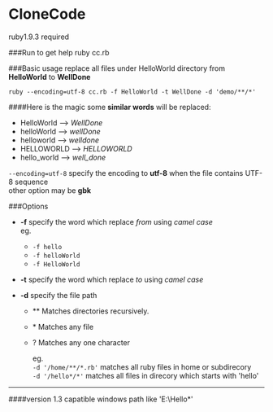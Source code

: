 CloneCode
============
ruby1.9.3 required

###Run to get help
    ruby cc.rb

###Basic usage
replace all files under HelloWorld directory from **HelloWorld** to **WellDone** 

    ruby --encoding=utf-8 cc.rb -f HelloWorld -t WellDone -d 'demo/**/*'

####Here is the magic
some **similar words** will be replaced:
* HelloWorld --> *WellDone*
* helloWorld --> *wellDone*
* helloworld --> *welldone*
* HELLOWORLD --> *HELLOWORLD*
* hello_world --> *well_done*

`--encoding=utf-8` specify the encoding to **utf-8** when the file contains UTF-8 sequence  
other option may be **gbk**

###Options
- **-f** specify the word which replace *from*  using *camel case*  
  eg.
  - `-f hello`  
  - `-f helloWorld`
  - `-f HelloWorld`

- **-t** specify the word which replace *to*  using *camel case*

- **-d** specify the file path
  - \*\*  Matches directories recursively.
  - \*    Matches any file
  - ?     Matches any one character

    eg.  
    `-d '/home/**/*.rb'` matches all ruby files in home or subdirecory  
    `-d '/hello*/*'` matches all files in direcory which starts with 'hello'
 



----------------------
####version 1.3
capatible windows path like 'E:\Hello\*'

